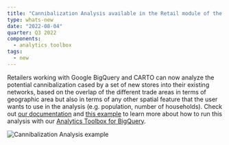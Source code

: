 ```yaml
---
title: "Cannibalization Analysis available in the Retail module of the Analytics Toolbox for BigQuery"
type: whats-new
date: "2022-08-04"
quarter: Q3 2022
components:
  - analytics toolbox
tags:
  - new
---
```


Retailers working with Google BigQuery and CARTO can now analyze the potential cannibalization cased by a set of new stores into their existing networks, based on the overlap of the different trade areas in terms of geographic area but also in terms of any other spatial feature that the user wants to use in the analysis (e.g. population, number of households). Check out [our documentation](/analytics-toolbox-bigquery/sql-reference/retail/#cannibalization_overlap) and [this example](/analytics-toolbox-bigquery/examples/store-cannibalization/) to learn more about how to run this analysis with our [Analytics Toolbox for BigQuery](/analytics-toolbox-bigquery/overview/getting-started/).

![Cannibalization Analysis example](/img/whats-new/cannibalization-analysis-retail-module-bigquery.png)